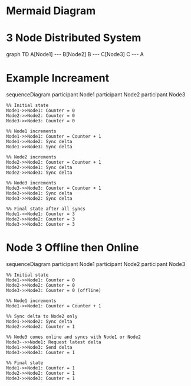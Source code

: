 # Mermaid Diagram

# 3 Node Distributed System
graph TD
    A[Node1] --- B[Node2]
    B --- C[Node3]
    C --- A


# Example Increament
sequenceDiagram
    participant Node1
    participant Node2
    participant Node3

    %% Initial state
    Node1->>Node1: Counter = 0
    Node2->>Node2: Counter = 0
    Node3->>Node3: Counter = 0

    %% Node1 increments
    Node1->>Node1: Counter = Counter + 1
    Node1->>Node2: Sync delta
    Node1->>Node3: Sync delta

    %% Node2 increments
    Node2->>Node2: Counter = Counter + 1
    Node2->>Node1: Sync delta
    Node2->>Node3: Sync delta

    %% Node3 increments
    Node3->>Node3: Counter = Counter + 1
    Node3->>Node1: Sync delta
    Node3->>Node2: Sync delta

    %% Final state after all syncs
    Node1->>Node1: Counter = 3
    Node2->>Node2: Counter = 3
    Node3->>Node3: Counter = 3

# Node 3 Offline then Online
sequenceDiagram
    participant Node1
    participant Node2
    participant Node3

    %% Initial state
    Node1->>Node1: Counter = 0
    Node2->>Node2: Counter = 0
    Node3->>Node3: Counter = 0 (offline)

    %% Node1 increments
    Node1->>Node1: Counter = Counter + 1

    %% Sync delta to Node2 only
    Node1->>Node2: Sync delta
    Node2->>Node2: Counter = 1

    %% Node3 comes online and syncs with Node1 or Node2
    Node3-->>Node1: Request latest delta
    Node1->>Node3: Send delta
    Node3->>Node3: Counter = 1

    %% Final state
    Node1->>Node1: Counter = 1
    Node2->>Node2: Counter = 1
    Node3->>Node3: Counter = 1
